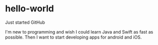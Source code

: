 # hello-world
Just started GitHub

I'm new to programming and wish I could learn Java and Swift as fast as possible.
Then I want to start developing apps for android and iOS.
